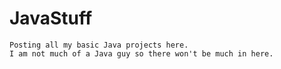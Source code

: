# JavaStuff

	Posting all my basic Java projects here.
	I am not much of a Java guy so there won't be much in here.
